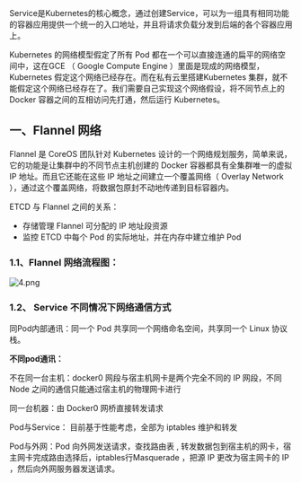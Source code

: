 Service是Kubernetes的核心概念，通过创建Service，可以为一组具有相同功能的容器应用提供一个统一的入口地址，并且将请求负载分发到后端的各个容器应用上。

Kubernetes 的网络模型假定了所有 Pod 都在一个可以直接连通的扁平的网络空间中，这在GCE （ Google Compute Engine ）里面是现成的网络模型， Kubernetes 假定这个网络已经存在。而在私有云里搭建Kubernetes 集群，就不能假定这个网络已经存在了。我们需要自己实现这个网络假设，将不同节点上的 Docker 容器之间的互相访问先打通，然后运行 Kubernetes。

## 一、Flannel 网络

Flannel 是 CoreOS 团队针对 Kubernetes 设计的一个网络规划服务，简单来说，它的功能是让集群中的不同节点主机创建的 Docker 容器都具有全集群唯一的虚拟 IP 地址。而且它还能在这些 IP 地址之间建立一个覆盖网络（ Overlay Network ），通过这个覆盖网络，将数据包原封不动地传递到目标容器内。

ETCD 与 Flannel 之间的关系：

- 存储管理 Flannel 可分配的 IP 地址段资源
- 监控 ETCD 中每个 Pod 的实际地址，并在内存中建立维护 Pod

### 1.1、Flannel 网络流程图：

![4.png](https://www.zutuanxue.com:8000/static/media/images/2020/10/10/1602262833553.png)

### 1.2、 Service 不同情况下网络通信方式

同Pod内部通讯：同一个 Pod 共享同一个网络命名空间，共享同一个 Linux 协议栈。

**不同pod通讯：**

不在同一台主机：docker0 网段与宿主机网卡是两个完全不同的 IP 网段，不同 Node 之间的通信只能通过宿主机的物理网卡进行

同一台机器：由 Docker0 网桥直接转发请求

Pod与Service： 目前基于性能考虑，全部为 iptables 维护和转发

Pod与外网：Pod 向外网发送请求，查找路由表 , 转发数据包到宿主机的网卡，宿主网卡完成路由选择后，iptables行Masquerade ，把源 IP 更改为宿主网卡的 IP ，然后向外网服务器发送请求。